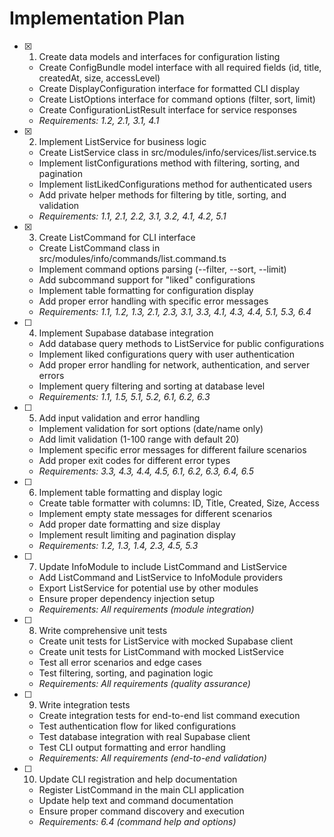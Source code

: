 # Implementation Plan

- [x] 1. Create data models and interfaces for configuration listing
  - Create ConfigBundle model interface with all required fields (id, title, createdAt, size, accessLevel)
  - Create DisplayConfiguration interface for formatted CLI display
  - Create ListOptions interface for command options (filter, sort, limit)
  - Create ConfigurationListResult interface for service responses
  - _Requirements: 1.2, 2.1, 3.1, 4.1_

- [x] 2. Implement ListService for business logic
  - Create ListService class in src/modules/info/services/list.service.ts
  - Implement listConfigurations method with filtering, sorting, and pagination
  - Implement listLikedConfigurations method for authenticated users
  - Add private helper methods for filtering by title, sorting, and validation
  - _Requirements: 1.1, 2.1, 2.2, 3.1, 3.2, 4.1, 4.2, 5.1_

- [x] 3. Create ListCommand for CLI interface
  - Create ListCommand class in src/modules/info/commands/list.command.ts
  - Implement command options parsing (--filter, --sort, --limit)
  - Add subcommand support for "liked" configurations
  - Implement table formatting for configuration display
  - Add proper error handling with specific error messages
  - _Requirements: 1.1, 1.2, 1.3, 2.1, 2.3, 3.1, 3.3, 4.1, 4.3, 4.4, 5.1, 5.3, 6.4_

- [ ] 4. Implement Supabase database integration
  - Add database query methods to ListService for public configurations
  - Implement liked configurations query with user authentication
  - Add proper error handling for network, authentication, and server errors
  - Implement query filtering and sorting at database level
  - _Requirements: 1.1, 1.5, 5.1, 5.2, 6.1, 6.2, 6.3_

- [ ] 5. Add input validation and error handling
  - Implement validation for sort options (date/name only)
  - Add limit validation (1-100 range with default 20)
  - Implement specific error messages for different failure scenarios
  - Add proper exit codes for different error types
  - _Requirements: 3.3, 4.3, 4.4, 4.5, 6.1, 6.2, 6.3, 6.4, 6.5_

- [ ] 6. Implement table formatting and display logic
  - Create table formatter with columns: ID, Title, Created, Size, Access
  - Implement empty state messages for different scenarios
  - Add proper date formatting and size display
  - Implement result limiting and pagination display
  - _Requirements: 1.2, 1.3, 1.4, 2.3, 4.5, 5.3_

- [ ] 7. Update InfoModule to include ListCommand and ListService
  - Add ListCommand and ListService to InfoModule providers
  - Export ListService for potential use by other modules
  - Ensure proper dependency injection setup
  - _Requirements: All requirements (module integration)_

- [ ] 8. Write comprehensive unit tests
  - Create unit tests for ListService with mocked Supabase client
  - Create unit tests for ListCommand with mocked ListService
  - Test all error scenarios and edge cases
  - Test filtering, sorting, and pagination logic
  - _Requirements: All requirements (quality assurance)_

- [ ] 9. Write integration tests
  - Create integration tests for end-to-end list command execution
  - Test authentication flow for liked configurations
  - Test database integration with real Supabase client
  - Test CLI output formatting and error handling
  - _Requirements: All requirements (end-to-end validation)_

- [ ] 10. Update CLI registration and help documentation
  - Register ListCommand in the main CLI application
  - Update help text and command documentation
  - Ensure proper command discovery and execution
  - _Requirements: 6.4 (command help and options)_